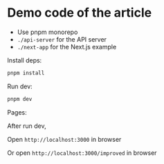 # Demo code of the article

- Use pnpm monorepo
- `./api-server` for the API server
- `./next-app` for the Next.js example

Install deps:

```sh
pnpm install
```

Run dev:

```sh
pnpm dev
```

Pages:

After run dev,

Open `http://localhost:3000` in browser

Or open `http://localhost:3000/improved` in browser
